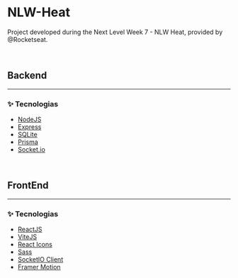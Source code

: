 # NLW-Heat
Project developed during the Next Level Week 7 - NLW Heat, provided by @Rocketseat.

<br/>

## Backend
---
### ✨ Tecnologias
- [NodeJS](https://nodejs.org/)
- [Express](https://expressjs.com/pt-br/)
- [SQLite](https://www.sqlite.org/)
- [Prisma](https://www.prisma.io/)
- [Socket.io](https://socket.io/)

<br/>

## FrontEnd
---
### ✨ Tecnologias
- [ReactJS](https://pt-br.reactjs.org/)
- [ViteJS](https://vitejs.dev/)
- [React Icons](https://react-icons.github.io/react-icons/)
- [Sass](https://sass-lang.com/)
- [SocketIO Client](https://socket.io/docs/v4/client-api/)
- [Framer Motion](https://www.framer.com/motion/)